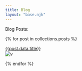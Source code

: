 ```yaml
---
title: Blog
layout: "base.njk"
---
```


Blog Posts: 

{% for post in collections.posts %}

[{{post.data.title}}]({{post.url}})  
![v]({{post.data.baseUrl}}{{post.data.thumbnail}} "testing")

{% endfor %}
